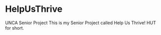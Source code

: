 # HelpUsThrive
UNCA Senior Project
This is my Senior Project called Help Us Thrive!  HUT for short.  
